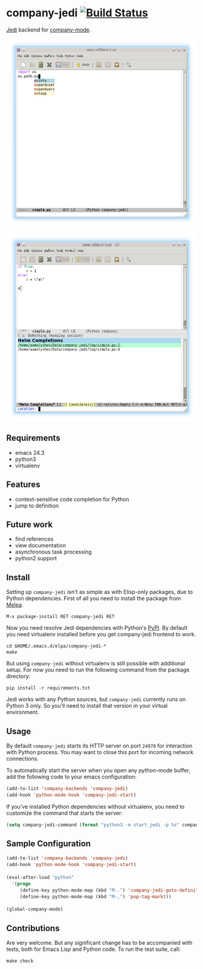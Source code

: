 # company-jedi [![Build Status](https://travis-ci.org/proofit404/company-jedi.png?branch=master)](https://travis-ci.org/proofit404/company-jedi)

[Jedi](https://github.com/davidhalter/jedi) backend for [company-mode](https://github.com/company-mode/company-mode).

![screenshot1](screenshots/snapshot1.png)

![screenshot2](screenshots/snapshot2.png)

## Requirements

* emacs 24.3
* python3
* virtualenv

## Features

* context-sensitive code completion for Python
* jump to definition

## Future work

* find references
* view documentation
* asynchronous task processing
* python2 support

## Install

Setting up `company-jedi` isn't as simple as with Elisp-only packages, due to Python dependencies.
First of all you need to install the package from [Melpa](http://melpa.milkbox.net/).

    M-x package-install RET company-jedi RET

Now you need resolve Jedi dependencies with Python's [PyPI](https://pypi.python.org/pypi).
By default you need virtualenv installed before you get company-jedi frontend to work.

    cd $HOME/.emacs.d/elpa/company-jedi-*
    make

But using `company-jedi` without virtualenv is still possible with additional setup.
For now you need to run the following command from the package directory:

    pip install -r requirements.txt

Jedi works with any Python sources, but `company-jedi` currently runs on Python 3 only.
So you'll need to install that version in your virtual environment.

## Usage

By default `company-jedi` starts its HTTP server on port `24970` for interaction with Python process.
You may want to close this port for incoming network connections.

To automatically start the server when you open any python-mode buffer, add the following code to your emacs configuration:

```lisp
(add-to-list 'company-backends 'company-jedi)
(add-hook 'python-mode-hook 'company-jedi-start)
```

If you've installed Python dependencies without virtualenv, you need to customize the command that starts the server:

```lisp
(setq company-jedi-command (format "python3 -m start_jedi -p %s" company-jedi-port))
```

## Sample Configuration

```lisp
(add-to-list 'company-backends 'company-jedi)
(add-hook 'python-mode-hook 'company-jedi-start)

(eval-after-load "python"
  '(progn
     (define-key python-mode-map (kbd "M-.") 'company-jedi-goto-definition)
     (define-key python-mode-map (kbd "M-,") 'pop-tag-mark)))

(global-company-mode)
```

## Contributions

Are very welcome. But any significant change has to be accompanied with tests, both for Emacs Lisp and Python code.
To run the test suite, call:

    make check
